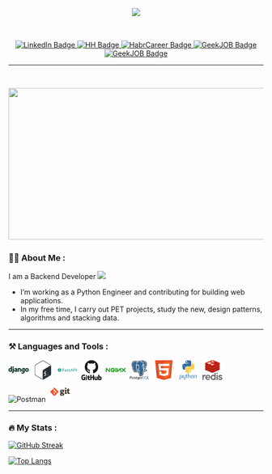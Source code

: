 
<p align="center"><img src="https://media.giphy.com/media/2IudUHdI075HL02Pkk/giphy.gif" width="250"/></p>

<br>

<div id="badges">
    <p align="center">
        <a href="https://www.linkedin.com/in/artur-kalimullin-kokoc-junior/">
            <img src="https://img.shields.io/badge/LinkedIn-blue?style=for-the-badge&logo=linkedin&logoColor=white" alt="LinkedIn Badge">
        </a>
        <a href="https://spb.hh.ru/applicant/resumes/view?resume=32c8135fff09427d600039ed1f7a4f4e647754">
            <img src="https://i.hh.ru/logos/svg/hh.ru.svg?v=11012023" alt="HH Badge">
        </a>
        <a href="https://career.habr.com/192117">
            <img src="https://career.habr.com/images/career_share.png" width="100" alt="HabrCareer Badge">
        </a>
        <a href="https://geekjob.ru/gVTq">
            <img src="https://geekjob.ru/assets/logo-white-hd.png?v=1" width="100" alt="GeekJOB Badge">
        </a>
        <a href="https://cv.hexlet.io/ru/resumes/1931">
            <img src="https://cdn2.hexlet.io/assets/favicon-9213ff1fc34b4e2da96c3b3eb582b3d10180b250e993141d7928d6aa1f5647c1.ico" width="50" alt="GeekJOB Badge">
        </a>
    </p>
</div>

___

<p align="center"><img src="https://komarev.com/ghpvc/?username=192117&style=flat-square&color=blue" alt=""></p>

<p align="center"><img src="https://media.giphy.com/media/Lntt6Vee77UeiLf4aD/giphy.gif" width="600" height="300"  /></p>

### 👨‍💻 About Me :

I am a Backend Developer <img src="https://media.giphy.com/media/QTfX9Ejfra3ZmNxh6B/giphy.gif" width="80">

-  I’m working as a Python Engineer and contributing  for building web applications.
-  In my free time, I carry out PET projects, study the new, design patterns, algorithms and stacking data.

---

### ⚒️ Languages and Tools :

<p>
<img src="https://github.com/devicons/devicon/blob/master/icons/django/django-plain-wordmark.svg" title="Django" alt="Django" width="40" height="40"/>&nbsp;
<img src="https://github.com/devicons/devicon/blob/master/icons/bash/bash-original.svg" title="Bash" alt="Bash" width="40" height="40"/>&nbsp;
<img src="https://github.com/devicons/devicon/blob/master/icons/fastapi/fastapi-original-wordmark.svg" title="FastAPI" alt="FastAPI" width="40" height="40"/>&nbsp;
<img src="https://github.com/devicons/devicon/blob/master/icons/github/github-original-wordmark.svg" title="GitHub" alt="GitHub" width="40" height="40"/>&nbsp;
<img src="https://github.com/devicons/devicon/blob/master/icons/nginx/nginx-original.svg" title="Nginx" alt="Nginx" width="40" height="40"/>&nbsp;
<img src="https://github.com/devicons/devicon/blob/master/icons/postgresql/postgresql-original-wordmark.svg" title="PostgreSQL" alt="PostgreSQL " width="40" height="40"/>&nbsp;
<img src="https://github.com/devicons/devicon/blob/master/icons/html5/html5-original.svg" title="HTML5" alt="HTML" width="40" height="40"/>&nbsp;
<img src="https://github.com/devicons/devicon/blob/master/icons/python/python-original-wordmark.svg" title="Python" alt="Python" width="40" height="40"/>&nbsp;
<img src="https://github.com/devicons/devicon/blob/master/icons/redis/redis-original-wordmark.svg" title="Redis" alt="Redis" width="40" height="40"/>&nbsp;
<img src="https://www.vectorlogo.zone/logos/getpostman/getpostman-icon.svg" title="Postman"  alt="Postman" width="40" height="40"/>&nbsp;
<img src="https://github.com/devicons/devicon/blob/master/icons/git/git-original-wordmark.svg" title="Git" **alt="Git" width="40" height="40"/>&nbsp;
</p>

---

### 🔥 My Stats :
[![GitHub Streak](http://github-readme-streak-stats.herokuapp.com?user=19217&theme=python-dark&hide_border=true&border_radius=5&locale=ru)](https://git.io/streak-stats)

[![Top Langs](https://github-readme-stats.vercel.app/api/top-langs/?username=192117)](https://github.com/anuraghazra/github-readme-stats)
